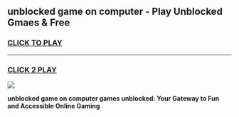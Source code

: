 
## unblocked game on computer - Play Unblocked Gmaes & Free
<h3>
<a href="https://news.freeplayer.one?title=unblocked_game_on_computer&ref=23F">CLICK TO PLAY</a></h3>
<hr>

<h3>
<a href="https://news.freeplayer.one?title=unblocked_game_on_computer&ref=23F">CLICK 2 PLAY</a>
  
</h3>

<a href="https://news.freeplayer.one?title=unblocked_game_on_computer&ref=23F/"><img src="https://clearcache.store/games.png"></a>


**unblocked game on computer games unblocked: Your Gateway to Fun and Accessible Online Gaming**
